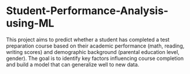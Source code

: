 # Student-Performance-Analysis-using-ML
This project aims to predict whether a student has completed a test preparation course based on their academic performance (math, reading, writing scores) and demographic background (parental education level, gender). The goal is to identify key factors influencing course completion and build a model that can generalize well to new data.
